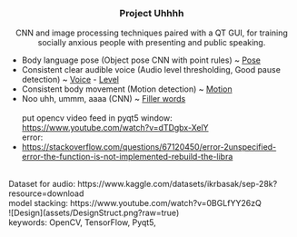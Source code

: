 <br />
<h3 align="center">Project Uhhhh</h3>
  <p align="center">
CNN and image processing techniques paired with a QT GUI, for training socially anxious people with presenting and public speaking.
<br>

- Body language pose (Object pose CNN with point rules) ~ [Pose](https://www.youtube.com/watch?v=aySurynUNAw)
- Consistent clear audible voice (Audio level thresholding, Good pause detection) ~ [Voice](https://www.youtube.com/watch?v=av8E8qLZswU) - [Level](https://stackoverflow.com/questions/26478315/getting-volume-levels-from-pyaudio-for-use-in-arduino)
- Consistent body movement (Motion detection) ~ [Motion](https://www.youtube.com/watch?v=QLHMtE5XsMs)
- Noo uhh, ummm, aaaa (CNN) ~ [Filler words](https://www.youtube.com/watch?v=NITIefkRae0)
<br> <br>
put opencv video feed in pyqt5 window: https://www.youtube.com/watch?v=dTDgbx-XelY <br>
error:
- https://stackoverflow.com/questions/67120450/error-2unspecified-error-the-function-is-not-implemented-rebuild-the-libra

<br>
Dataset for audio: https://www.kaggle.com/datasets/ikrbasak/sep-28k?resource=download
<br>
model stacking: https://www.youtube.com/watch?v=0BGLfYY26zQ
<br>
![Design](assets/DesignStruct.png?raw=true)
<br>
keywords: OpenCV, TensorFlow, Pyqt5, 
